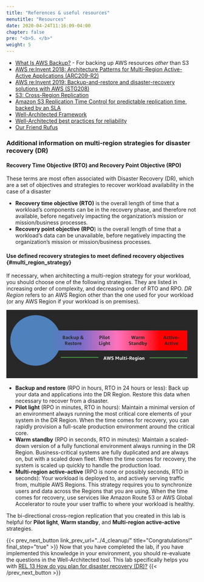```yaml
---
title: "References & useful resources"
menutitle: "Resources"
date: 2020-04-24T11:16:09-04:00
chapter: false
pre: "<b>5. </b>"
weight: 5
---
```


* [What Is AWS Backup?](https://docs.aws.amazon.com/aws-backup/latest/devguide/whatisbackup.html?ref=wellarchitected) - For backing up AWS resources _other_ than S3
* [AWS re:Invent 2018: Architecture Patterns for Multi-Region Active-Active Applications (ARC209-R2)](https://youtu.be/2e29I3dA8o4?ref=wellarchitected)
* [AWS re:Invent 2019: Backup-and-restore and disaster-recovery solutions with AWS (STG208)](https://youtu.be/7gNXfo5HZN8?ref=wellarchitected)
* [S3: Cross-Region Replication](http://docs.aws.amazon.com/AmazonS3/latest/dev/crr.html?ref=wellarchitected)
* [Amazon S3 Replication Time Control for predictable replication time, backed by an SLA](https://aws.amazon.com/about-aws/whats-new/2019/11/amazon-s3-replication-time-control-for-predictable-replication-time-backed-by-sla?ref=wellarchitected)
* [Well-Architected Framework](https://docs.aws.amazon.com/wellarchitected/latest/framework/welcome.html)
* [Well-Architected best practices for reliability](https://docs.aws.amazon.com/wellarchitected/latest/reliability-pillar/welcome.html)
* [Our Friend Rufus](https://www.amazon.com/gp/help/customer/display.html?nodeId=3711811)

### Additional information on multi-region strategies for disaster recovery (DR)

#### Recovery Time Objective (RTO) and Recovery Point Objective (RPO)

These terms are most often associated with Disaster Recovery (DR), which are a set of objectives and strategies to recover workload availability in the case of a disaster

* **Recovery time objective (RTO)** is the overall length of time that a workload’s components can be in the recovery phase, and therefore not available, before negatively impacting the organization’s mission or mission/business processes.
* **Recovery point objective (RPO**) is the overall length of time that a workload’s data can be unavailable, before negatively impacting the organization’s mission or mission/business processes.

#### Use defined recovery strategies to meet defined recovery objectives {#multi_region_strategy}

If necessary, when architecting a multi-region strategy for your workload, you should choose one of the following strategies. They are listed in increasing order of complexity, and decreasing order of RTO and RPO. _DR Region_ refers to an AWS Region other than the one used for your workload (or any AWS Region if your workload is on premises).

![MultiRegionStrategies](/Reliability/200_Bidirectional_Replication_for_S3/Images/MultiRegionStrategies.png)

* **Backup and restore** (RPO in hours, RTO in 24 hours or less): Back up your data and applications into the DR Region. Restore this data when necessary to recover from a disaster.
* **Pilot light** (RPO in minutes, RTO in hours): Maintain a minimal version of an environment always running the most critical core elements of your system in the DR Region. When the time comes for recovery, you can rapidly provision a full-scale production environment around the critical core.
* **Warm standby** (RPO in seconds, RTO in minutes):  Maintain a scaled-down version of a fully functional environment always running in the DR Region. Business-critical systems are fully duplicated and are always on, but with a scaled down fleet. When the time comes for recovery, the system is scaled up quickly to handle the production load.
* **Multi-region active-active** (RPO is none or possibly seconds, RTO in seconds): Your workload is deployed to, and actively serving traffic from, multiple AWS Regions. This strategy requires you to synchronize users and data across the Regions that you are using. When the time comes for recovery, use services like Amazon Route 53 or AWS Global Accelerator to route your user traffic to where your workload is healthy.

The bi-directional cross-region replication that you created in this lab is helpful for **Pilot light**, **Warm standby**, and **Multi-region active-active** strategies.

{{< prev_next_button link_prev_url="../4_cleanup/" title="Congratulations!" final_step="true" >}}
Now that you have completed the lab, if you have implemented this knowledge in your environment, you should re-evaluate the questions in the Well-Architected tool. This lab specifically helps you with [REL 13  How do you plan for disaster recovery (DR)?](https://docs.aws.amazon.com/wellarchitected/latest/framework/a-failure-management.html)
{{< /prev_next_button >}}